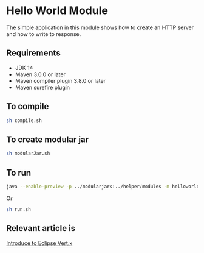 # Hello World Module
The simple application in this module shows how to create an HTTP server and how to write to response.

## Requirements
* JDK 14
* Maven 3.0.0 or later
* Maven compiler plugin 3.8.0 or later
* Maven surefire plugin 

## To compile
```bash
sh compile.sh
```

## To create modular jar
```bash
sh modularJar.sh
```

## To run
```bash
java --enable-preview -p ../modularjars:../helper/modules -m helloworld
```
Or

```bash
sh run.sh
```

## Relevant article is
[Introduce to Eclipse Vert.x](https://medium.com/@hakdogan/introduce-to-eclicpse-vert-x-1d24c97643c7)